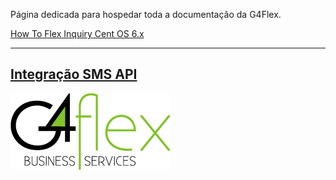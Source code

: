 <!-- TITLE: Primeira Página -->
<!-- SUBTITLE: Teste rápido de funcionamento para apresentação -->

Página dedicada para hospedar toda a documentação da G4Flex.

[How To Flex Inquiry Cent OS 6.x](http://10.8.20.69/how-to-flex-inquiry-docker-cent-os-6-x#how-to-flex-inquiry-centos-6-x)

-----
[Integração SMS API](http://10.8.20.69/integracao-sms-api#escolha-sua-versao)
-----



![Logog 4](/uploads/logog-4.png "Logog 4")